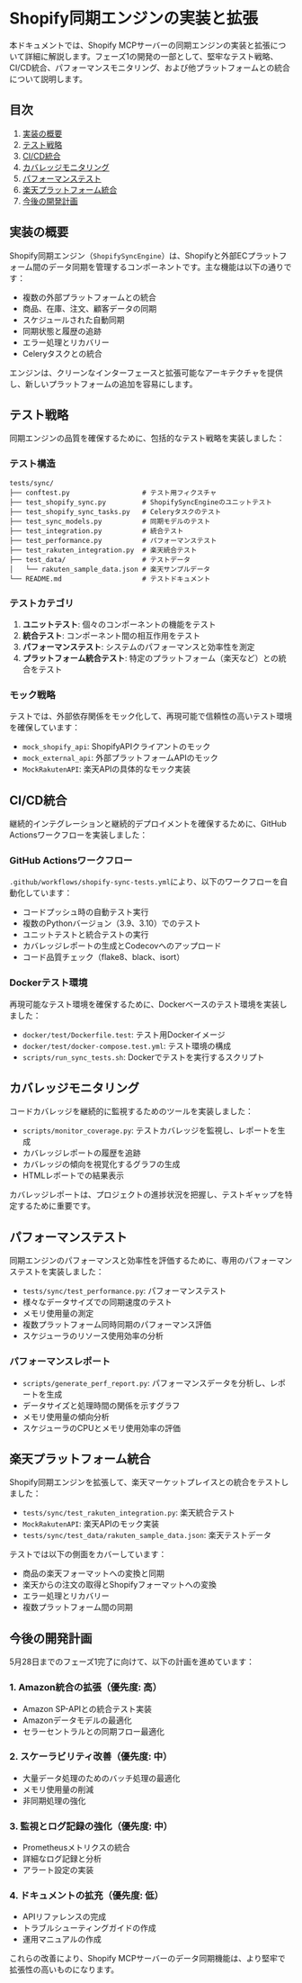 # Shopify同期エンジンの実装と拡張

本ドキュメントでは、Shopify MCPサーバーの同期エンジンの実装と拡張について詳細に解説します。フェーズ1の開発の一部として、堅牢なテスト戦略、CI/CD統合、パフォーマンスモニタリング、および他プラットフォームとの統合について説明します。

## 目次

1. [実装の概要](#実装の概要)
2. [テスト戦略](#テスト戦略)
3. [CI/CD統合](#cicd統合)
4. [カバレッジモニタリング](#カバレッジモニタリング)
5. [パフォーマンステスト](#パフォーマンステスト)
6. [楽天プラットフォーム統合](#楽天プラットフォーム統合)
7. [今後の開発計画](#今後の開発計画)

## 実装の概要

Shopify同期エンジン（`ShopifySyncEngine`）は、Shopifyと外部ECプラットフォーム間のデータ同期を管理するコンポーネントです。主な機能は以下の通りです：

- 複数の外部プラットフォームとの統合
- 商品、在庫、注文、顧客データの同期
- スケジュールされた自動同期
- 同期状態と履歴の追跡
- エラー処理とリカバリー
- Celeryタスクとの統合

エンジンは、クリーンなインターフェースと拡張可能なアーキテクチャを提供し、新しいプラットフォームの追加を容易にします。

## テスト戦略

同期エンジンの品質を確保するために、包括的なテスト戦略を実装しました：

### テスト構造

```
tests/sync/
├── conftest.py                  # テスト用フィクスチャ
├── test_shopify_sync.py         # ShopifySyncEngineのユニットテスト
├── test_shopify_sync_tasks.py   # Celeryタスクのテスト
├── test_sync_models.py          # 同期モデルのテスト
├── test_integration.py          # 統合テスト
├── test_performance.py          # パフォーマンステスト
├── test_rakuten_integration.py  # 楽天統合テスト
├── test_data/                   # テストデータ
│   └── rakuten_sample_data.json # 楽天サンプルデータ
└── README.md                    # テストドキュメント
```

### テストカテゴリ

1. **ユニットテスト**: 個々のコンポーネントの機能をテスト
2. **統合テスト**: コンポーネント間の相互作用をテスト
3. **パフォーマンステスト**: システムのパフォーマンスと効率性を測定
4. **プラットフォーム統合テスト**: 特定のプラットフォーム（楽天など）との統合をテスト

### モック戦略

テストでは、外部依存関係をモック化して、再現可能で信頼性の高いテスト環境を確保しています：

- `mock_shopify_api`: ShopifyAPIクライアントのモック
- `mock_external_api`: 外部プラットフォームAPIのモック
- `MockRakutenAPI`: 楽天APIの具体的なモック実装

## CI/CD統合

継続的インテグレーションと継続的デプロイメントを確保するために、GitHub Actionsワークフローを実装しました：

### GitHub Actionsワークフロー

`.github/workflows/shopify-sync-tests.yml`により、以下のワークフローを自動化しています：

- コードプッシュ時の自動テスト実行
- 複数のPythonバージョン（3.9、3.10）でのテスト
- ユニットテストと統合テストの実行
- カバレッジレポートの生成とCodecovへのアップロード
- コード品質チェック（flake8、black、isort）

### Dockerテスト環境

再現可能なテスト環境を確保するために、Dockerベースのテスト環境を実装しました：

- `docker/test/Dockerfile.test`: テスト用Dockerイメージ
- `docker/test/docker-compose.test.yml`: テスト環境の構成
- `scripts/run_sync_tests.sh`: Dockerでテストを実行するスクリプト

## カバレッジモニタリング

コードカバレッジを継続的に監視するためのツールを実装しました：

- `scripts/monitor_coverage.py`: テストカバレッジを監視し、レポートを生成
- カバレッジレポートの履歴を追跡
- カバレッジの傾向を視覚化するグラフの生成
- HTMLレポートでの結果表示

カバレッジレポートは、プロジェクトの進捗状況を把握し、テストギャップを特定するために重要です。

## パフォーマンステスト

同期エンジンのパフォーマンスと効率性を評価するために、専用のパフォーマンステストを実装しました：

- `tests/sync/test_performance.py`: パフォーマンステスト
- 様々なデータサイズでの同期速度のテスト
- メモリ使用量の測定
- 複数プラットフォーム同時同期のパフォーマンス評価
- スケジューラのリソース使用効率の分析

### パフォーマンスレポート

- `scripts/generate_perf_report.py`: パフォーマンスデータを分析し、レポートを生成
- データサイズと処理時間の関係を示すグラフ
- メモリ使用量の傾向分析
- スケジューラのCPUとメモリ使用効率の評価

## 楽天プラットフォーム統合

Shopify同期エンジンを拡張して、楽天マーケットプレイスとの統合をテストしました：

- `tests/sync/test_rakuten_integration.py`: 楽天統合テスト
- `MockRakutenAPI`: 楽天APIのモック実装
- `tests/sync/test_data/rakuten_sample_data.json`: 楽天テストデータ

テストでは以下の側面をカバーしています：

- 商品の楽天フォーマットへの変換と同期
- 楽天からの注文の取得とShopifyフォーマットへの変換
- エラー処理とリカバリー
- 複数プラットフォーム間の同期

## 今後の開発計画

5月28日までのフェーズ1完了に向けて、以下の計画を進めています：

### 1. Amazon統合の拡張（優先度: 高）

- Amazon SP-APIとの統合テスト実装
- Amazonデータモデルの最適化
- セラーセントラルとの同期フロー最適化

### 2. スケーラビリティ改善（優先度: 中）

- 大量データ処理のためのバッチ処理の最適化
- メモリ使用量の削減
- 非同期処理の強化

### 3. 監視とログ記録の強化（優先度: 中）

- Prometheusメトリクスの統合
- 詳細なログ記録と分析
- アラート設定の実装

### 4. ドキュメントの拡充（優先度: 低）

- APIリファレンスの完成
- トラブルシューティングガイドの作成
- 運用マニュアルの作成

これらの改善により、Shopify MCPサーバーのデータ同期機能は、より堅牢で拡張性の高いものになります。
